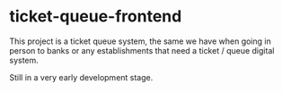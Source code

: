 # ticket-queue-frontend

This project is a ticket queue system, the same we have when going in person to banks or any establishments that need a ticket / queue digital system. 

Still in a very early development stage.

